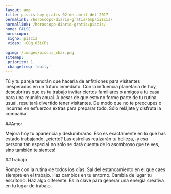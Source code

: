 ```yaml
---
layout: amp
title: piscis hoy gratis 02 de abril del 2017 
permalink: /horoscopo-diario-gratis/amp/piscis/
normallink: /horoscopo-diario-gratis/piscis/
home: FALSE
horoscopo:
 signo: piscis
 video: -GGg_03iCPs

ogimg: /images/piscis_char.png
sitemap:
 priority: 1
 changefreq: 'daily'
---
```



Tú y tu pareja tendrán que hacerla de anfitriones para visitantes inesperados en un futuro inmediato. Con la influencia planetaria de hoy, descubrirás que es tu trabajo invitar ciertos familiares o amigos a tu casa para una reunión anual. A pesar de que esto no forme parte de tu rutina usual, resultará divertido tener visitantes. De modo que no te preocupes o incurras en esfuerzos extras para preparar todo. Sólo relájate y disfruta la compañía.

##Amor

Mejora hoy tu apariencia y deslumbrarás. Eso es exactamente en lo que has estado trabajando, ¿cierto? Las estrellas realzarán tu belleza, ¡y esa persona tan especial no sólo se dará cuenta de lo asombroso que te ves, sino también te sientes!

##Trabajo

Rompe con la rutina de todos los días. Sal del estancamiento en el que caes siempre en el trabajo. Haz cambios en tu entorno. Cambia de lugar tu escritorio. Haz algo diferente. Es la clave para generar una energía creativa en tu lugar de trabajo.